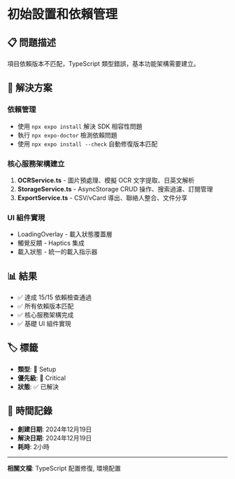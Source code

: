 # 初始設置和依賴管理

## 📋 問題描述
項目依賴版本不匹配，TypeScript 類型錯誤，基本功能架構需要建立。

## 🔧 解決方案

### 依賴管理
- 使用 `npx expo install` 解決 SDK 相容性問題
- 執行 `npx expo-doctor` 檢測依賴問題
- 使用 `npx expo install --check` 自動修復版本匹配

### 核心服務架構建立
1. **OCRService.ts** - 圖片預處理、模擬 OCR 文字提取、日英文解析
2. **StorageService.ts** - AsyncStorage CRUD 操作、搜索過濾、訂閱管理
3. **ExportService.ts** - CSV/vCard 導出、聯絡人整合、文件分享

### UI 組件實現
- LoadingOverlay - 載入狀態覆蓋層
- 觸覺反饋 - Haptics 集成
- 載入狀態 - 統一的載入指示器

## 📊 結果
- ✅ 達成 15/15 依賴檢查通過
- ✅ 所有依賴版本匹配
- ✅ 核心服務架構完成
- ✅ 基礎 UI 組件實現

## 🏷️ 標籤
- **類型**: 🔧 Setup
- **優先級**: 🔴 Critical
- **狀態**: ✅ 已解決

## 📅 時間記錄
- **創建日期**: 2024年12月19日
- **解決日期**: 2024年12月19日
- **耗時**: 2小時

---
**相關文檔**: TypeScript 配置修復, 環境配置 